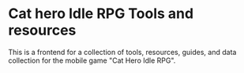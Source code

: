 # Cat hero Idle RPG Tools and resources

This is a frontend for a collection of tools, resources, guides, and data collection for the mobile game "Cat Hero Idle RPG".

